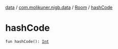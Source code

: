[data](../../index.md) / [com.molikuner.nigb.data](../index.md) / [Room](index.md) / [hashCode](./hash-code.md)

# hashCode

`fun hashCode(): `[`Int`](https://kotlinlang.org/api/latest/jvm/stdlib/kotlin/-int/index.html)